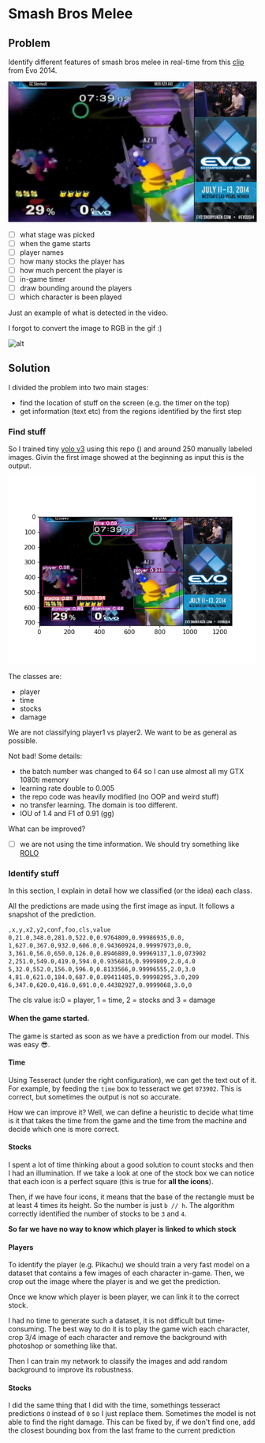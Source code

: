 # Smash Bros Melee

## Problem
Identify different features of smash bros melee in real-time from this [clip](https://www.youtube.com/watch?v=bj7IX18ccdY) from Evo 2014. 

![alt](https://github.com/FrancescoSaverioZuppichini/Kanga-Challenge/blob/develop/doc/images/830.jpg?raw=true)

- [ ] what stage was picked 
- [ ] when the game starts 
- [ ] player names 
- [ ] how many stocks the player has 
- [ ] how much percent the player is 
- [ ] in-game timer 
- [ ] draw bounding around the players 
- [ ] which character is been played

Just an example of what is detected in the video. 

I forgot to convert the image to RGB in the gif :)

![alt](https://github.com/FrancescoSaverioZuppichini/Kanga-Challenge/blob/develop/doc/images/sample.gif?raw=true)

## Solution 
I divided the problem into two main stages:
- find the location of stuff on the screen (e.g. the timer on the top)
- get information (text etc) from the regions identified by the first step 

### Find stuff 
So I trained tiny [yolo v3](https://arxiv.org/abs/1804.02767) using this repo () and around 250 manually labeled images. Givin the first image showed at the beginning as input this is the output.

![alt](https://github.com/FrancescoSaverioZuppichini/Kanga-Challenge/blob/develop/doc/images/yolo_det_830.png?raw=true)

The classes are: 
- player
- time
- stocks
- damage

We are not classifying player1 vs player2. We want to be as general as possible.


Not bad! Some details:
- the batch number was changed to 64 so I can use almost all my GTX 1080ti memory 
- learning rate double to 0.005
- the repo code was heavily modified (no OOP and weird stuff)
- no transfer learning. The domain is too different.
- IOU of 1.4 and F1 of 0.91 (gg)

What can be improved? 
- [ ] we are not using the time information. We should try something like [ROLO](https://arxiv.org/pdf/1607.05781.pdf)

### Identify stuff
In this section, I explain in detail how we classified (or the idea) each class. 

All the predictions are made using the first image as input. It follows a snapshot of the prediction. 

```
,x,y,x2,y2,conf,foo,cls,value
0,21.0,348.0,281.0,522.0,0.9764809,0.99986935,0.0,
1,627.0,367.0,932.0,606.0,0.94360924,0.99997973,0.0,
3,361.0,56.0,650.0,126.0,0.8946889,0.99969137,1.0,073902
2,251.0,549.0,419.0,594.0,0.9356816,0.9999809,2.0,4.0
5,32.0,552.0,156.0,596.0,0.8133566,0.99996555,2.0,3.0
4,81.0,621.0,184.0,687.0,0.89411485,0.99998295,3.0,209
6,347.0,620.0,416.0,691.0,0.44382927,0.9999068,3.0,0
```

The cls value is:0 = player, 1 = time, 2 = stocks and 3 = damage

#### When the game started. 
The game is started as soon as we have a prediction from our model. This was easy 😎.

#### Time 
Using Tesseract (under the right configuration), we can get the text out of it. For example, by feeding the `time` box to tesseract we get `073902`. This is correct, but sometimes the output is not so accurate. 

How we can improve it? Well, we can define a heuristic to decide what time is it that takes the time from the game and the time from the machine and decide which one is more correct.

#### Stocks

I spent a lot of time thinking about a good solution to count stocks and then I had an illumination. If we take a look at one of the stock box we can notice that each icon is a perfect square (this is true for **all the icons**). 

Then, if we have four icons, it means that the base of the rectangle must be at least 4 times its height. So the number is just `b // h`. The algorithm correctly identified the number of stocks to be `3` and `4`.

**So far we have no way to know which player is linked to which stock**

#### Players 

To identify the player (e.g. Pikachu) we should train a very fast model on a dataset that contains a few images of each character in-game. Then, we crop out the image where the player is and we get the prediction. 

Once we know which player is been player, we can link it to the correct stock. 

I had no time to generate such a dataset, it is not difficult but time-consuming. The best way to do it is to play the game wich each character, crop 3/4 image of each character and remove the background with photoshop or something like that. 

Then I can train my network to classify the images and add random background to improve its robustness.

#### Stocks

I did the same thing that I did with the time, somethings tesseract predictions `O` instead of `0` so I just replace them. Sometimes the model is not able to find the right damage. This can be fixed by, if we don't find one, add the closest bounding box from the last frame to the current prediction 